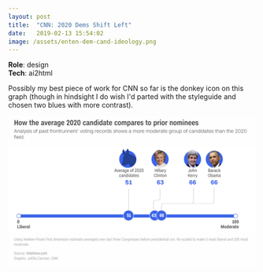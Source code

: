 ```yaml
---
layout: post
title:  "CNN: 2020 Dems Shift Left"
date:   2019-02-13 15:54:02
image: /assets/enten-dem-cand-ideology.png
---
```


**Role**: design  
**Tech**: ai2html

Possibly my best piece of work for CNN so far is the donkey icon on this graph (though in hindsight I do wish I'd parted with the styleguide and chosen two blues with more contrast).

[![The average of 2020 frontrunners' ideological score according to VoteView.com is more liberal than past candidates'.](/assets/enten-dem-cand-ideology.png)](https://www.cnn.com/2019/02/12/politics/2020-democratic-field-more-liberal-than-past-years/index.html)
